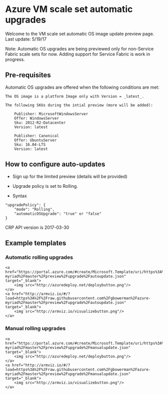 # Azure VM scale set automatic upgrades

Welcome to the VM scale set automatic OS image update preview page. Last update: 5/19/17

Note: Automatic OS upgrades are being previewed only for non-Service Fabric scale sets for now. Adding support for Service Fabric is work in progress.

## Pre-requisites
Automatic OS upgrades are offered when the following conditions are met:

	The OS image is a platform Image only with Version = _latest_.
    
    The following SKUs during the intial preview (more will be added):
	
		Publisher: MicrosoftWindowsServer
		Offer: WindowsServer
		Sku: 2012-R2-Datacenter
		Version: latest
		
		Publisher: Canonical
		Offer: UbuntuServer
		Sku: 16.04-LTS
		Version: latest

## How to configure auto-updates

- Sign up for the limited preview (details will be provided)

- Upgrade policy is set to Rolling. 

- Syntax
```
"upgradePolicy": {
    "mode": "Rolling",
    "automaticOSUpgrade": "true" or "false"
}
```

CRP API version is 2017-03-30

## Example templates

### Automatic rolling upgrades

```
<a href="https://portal.azure.com/#create/Microsoft.Template/uri/https%3A%2F%2Fraw.githubusercontent.com%2Fgbowerman%2Fazure-myriad%2Fmaster%2Fpreview%2Fupgrade%2Fautoupdate.json" target="_blank">
    <img src="http://azuredeploy.net/deploybutton.png"/>
</a>
<a href="http://armviz.io/#/?load=https%3A%2F%2Fraw.githubusercontent.com%2Fgbowerman%2Fazure-myriad%2Fmaster%2Fpreview%2Fupgrade%2Fautoupdate.json" target="_blank">
    <img src="http://armviz.io/visualizebutton.png"/>
</a>
```

### Manual rolling upgrades

```
<a href="https://portal.azure.com/#create/Microsoft.Template/uri/https%3A%2F%2Fraw.githubusercontent.com%2Fgbowerman%2Fazure-myriad%2Fmaster%2Fpreview%2Fupgrade%2Fmanualupdate.json" target="_blank">
    <img src="http://azuredeploy.net/deploybutton.png"/>
</a>
<a href="http://armviz.io/#/?load=https%3A%2F%2Fraw.githubusercontent.com%2Fgbowerman%2Fazure-myriad%2Fmaster%2Fpreview%2Fupgrade%2Fmanualupdate.json" target="_blank">
    <img src="http://armviz.io/visualizebutton.png"/>
</a>
```
